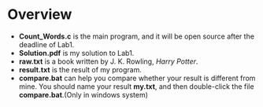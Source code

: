 # Overview
* **Count_Words.c** is the main program, and it will be open source after the deadline of Lab1.
* **Solution.pdf** is my solution to Lab1.
* **raw.txt** is a book written by J. K. Rowling, *Harry Potter*.
* **result.txt** is the result of my program.
* **compare.bat** can help you compare whether your result is different from mine. You should name your result **my.txt**, and then double-click the file **compare.bat**.(Only in windows system)
